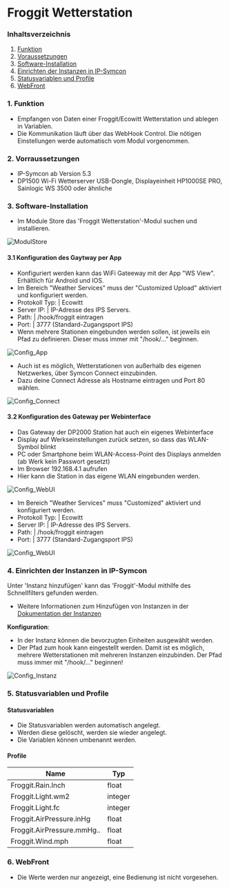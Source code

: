 # Froggit Wetterstation

### Inhaltsverzeichnis

1. [Funktion](#1-funktion)
2. [Voraussetzungen](#2-voraussetzungen)
3. [Software-Installation](#3-software-installation)
4. [Einrichten der Instanzen in IP-Symcon](#4-einrichten-der-instanzen-in-ip-symcon)
5. [Statusvariablen und Profile](#5-statusvariablen-und-profile)
6. [WebFront](#6-webfront)

### 1. Funktion

* Empfangen von Daten einer Froggit/Ecowitt Wetterstation und ablegen in Variablen.
* Die Kommunikation läuft über das WebHook Control. Die nötigen Einstellungen werde automatisch vom Modul vorgenommen.

### 2. Vorraussetzungen 

- IP-Symcon ab Version 5.3
- DP1500 Wi-Fi Wetterserver USB-Dongle, Displayeinheit HP1000SE PRO, Sainlogic WS 3500 oder ähnliche
### 3. Software-Installation

* Im Module Store das 'Froggit Wetterstation'-Modul suchen und installieren.

![ModulStore](../docs/ModulStore.png)

#### 3.1 Konfiguration des  Gaytway per App

* Konfiguriert werden kann das WiFi Gateeway mit der App "WS View". Erhältlich für Android und IOS.
* Im Bereich "Weather Services" muss der "Customized Upload" aktiviert und konfiguriert werden. 
* Protokoll Typ: | Ecowitt
* Server IP: | IP-Adresse des IPS Servers. 
* Path: | /hook/froggit eintragen
* Port: | 3777 (Standard-Zugangsport IPS)
* Wenn mehrere Stationen eingebunden werden sollen, ist jeweils ein Pfad zu definieren. Dieser muss immer mit "/hook/..." beginnen.

 ![Config_App](../docs/Config_App.png)

* Auch ist es möglich, Wetterstationen von außerhalb des eigenen Netzwerkes, über Symcon Connect einzubinden.
* Dazu deine Connect Adresse als Hostname eintragen und Port 80 wählen.

 ![Config_Connect](../docs/Config_Connect.png)
 
#### 3.2 Konfiguration des Gateway per Webinterface

* Das Gateway der DP2000 Station hat auch ein eigenes Webinterface
* Display auf Werkseinstellungen zurück setzen, so dass das WLAN-Symbol blinkt
* PC oder Smartphone beim WLAN-Access-Point des Displays anmelden (ab Werk kein Passwort gesetzt)
* Im Browser 192.168.4.1 aufrufen
* Hier kann die Station in das eigene WLAN eingebunden werden.

![Config_WebUI](../docs/DP2000_WebUI1.jpeg)

* Im Bereich "Weather Services" muss "Customized" aktiviert und konfiguriert werden. 
* Protokoll Typ: | Ecowitt
* Server IP: | IP-Adresse des IPS Servers. 
* Path: | /hook/froggit eintragen
* Port: | 3777 (Standard-Zugangsport IPS)

![Config_WebUI](../docs/DP2000_WebUI2.jpeg)


### 4. Einrichten der Instanzen in IP-Symcon

 Unter 'Instanz hinzufügen' kann das 'Froggit'-Modul mithilfe des Schnellfilters gefunden werden.  
- Weitere Informationen zum Hinzufügen von Instanzen in der [Dokumentation der Instanzen](https://www.symcon.de/service/dokumentation/konzepte/instanzen/#Instanz_hinzufügen)

__Konfiguration__:

* In der Instanz können die bevorzugten Einheiten ausgewählt werden.
* Der Pfad zum hook kann eingestellt werden. Damit ist es möglich, mehrere Wetterstationen mit mehreren Instanzen einzubinden. Der Pfad muss immer mit "/hook/..." beginnen!

 ![Config_Instanz](../docs/Config_Instanz.PNG)

### 5. Statusvariablen und Profile
#### Statusvariablen

* Die Statusvariablen werden automatisch angelegt. 
* Werden diese gelöscht, werden sie wieder angelegt. 
* Die Variablen können umbenannt werden.
#### Profile

Name   | Typ
------ | -------
Froggit.Rain.Inch  |  float
Froggit.Light.wm2  |  integer
Froggit.Light.fc   |  integer
Froggit.AirPressure.inHg  |  float
Froggit.AirPressure.mmHg..|  float
Froggit.Wind.mph   |  float

### 6. WebFront

* Die Werte werden nur angezeigt, eine Bedienung ist nicht vorgesehen.
